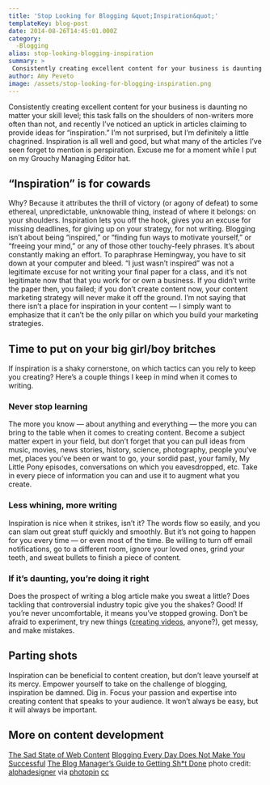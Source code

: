 ```yaml
---
title: 'Stop Looking for Blogging &quot;Inspiration&quot;'
templateKey: blog-post
date: 2014-08-26T14:45:01.000Z
category: 
  -Blogging
alias: stop-looking-blogging-inspiration
summary: > 
 Consistently creating excellent content for your business is daunting no matter your skill level; this task falls on the shoulders of non-writers more often than not, and recently I’ve noticed an uptick in articles claiming to provide ideas for "inspiration."
author: Amy Peveto
image: /assets/stop-looking-for-blogging-inspiration.png
---
```


Consistently creating excellent content for your business is daunting no matter your skill level; this task falls on the shoulders of non-writers more often than not, and recently I’ve noticed an uptick in articles claiming to provide ideas for “inspiration.” I’m not surprised, but I’m definitely a little chagrined. Inspiration is all well and good, but what many of the articles I’ve seen forget to mention is perspiration. Excuse me for a moment while I put on my Grouchy Managing Editor hat.

“Inspiration” is for cowards
----------------------------

Why? Because it attributes the thrill of victory (or agony of defeat) to some ethereal, unpredictable, unknowable thing, instead of where it belongs: on your shoulders. Inspiration lets you off the hook, gives you an excuse for missing deadlines, for giving up on your strategy, for not writing. Blogging isn’t about being “inspired,” or “finding fun ways to motivate yourself,” or “freeing your mind,” or any of those other touchy-feely phrases. It’s about constantly making an effort. To paraphrase Hemingway, you have to sit down at your computer and bleed. “I just wasn’t inspired” was not a legitimate excuse for not writing your final paper for a class, and it’s not legitimate now that that you work for or own a business. If you didn’t write the paper then, you failed; if you don’t create content now, your content marketing strategy will never make it off the ground. I’m not saying that there isn’t a place for inspiration in your content — I simply want to emphasize that it can’t be the only pillar on which you build your marketing strategies.

Time to put on your big girl/boy britches
-----------------------------------------

If inspiration is a shaky cornerstone, on which tactics can you rely to keep you creating? Here’s a couple things I keep in mind when it comes to writing.

### Never stop learning

The more you know — about anything and everything — the more you can bring to the table when it comes to creating content. Become a subject matter expert in your field, but don’t forget that you can pull ideas from music, movies, news stories, history, science, photography, people you’ve met, places you’ve been or want to go, your sordid past, your family, My Little Pony episodes, conversations on which you eavesdropped, etc. Take in every piece of information you can and use it to augment what you create.

### Less whining, more writing

Inspiration is nice when it strikes, isn’t it? The words flow so easily, and you can slam out great stuff quickly and smoothly. But it’s not going to happen for you every time — or even most of the time. Be willing to turn off email notifications, go to a different room, ignore your loved ones, grind your teeth, and sweat bullets to finish a piece of content.

### If it’s daunting, you’re doing it right

Does the prospect of writing a blog article make you sweat a little? Does tackling that controversial industry topic give you the shakes? Good! If you’re never uncomfortable, it means you’ve stopped growing. Don’t be afraid to experiment, try new things ([creating videos](/blog/01/20/2012/video-should-tell-story), anyone?), get messy, and make mistakes.

Parting shots
-------------

Inspiration can be beneficial to content creation, but don’t leave yourself at its mercy. Empower yourself to take on the challenge of blogging, inspiration be damned. Dig in. Focus your passion and expertise into creating content that speaks to your audience. It won’t always be easy, but it will always be important.

More on content development
---------------------------

[The Sad State of Web Content](/blog/11/26/2013/sad-state-web-content) [Blogging Every Day Does Not Make You Successful](/blog/04/22/2014/blogging-every-day-does-not-make-you-successful) [The Blog Manager’s Guide to Getting Sh\*t Done](/blog/01/28/2014/blog-manager-s-guide-getting-sht-done) photo credit: [alphadesigner](http://www.flickr.com/photos/alphadesigner/963969400/) via [photopin](http://photopin.com) [cc](http://creativecommons.org/licenses/by-nc-nd/2.0/)